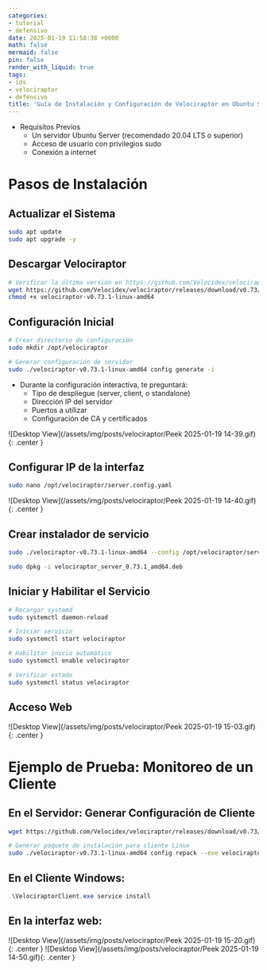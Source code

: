 ```yaml
---
categories:
- tutorial
- defensivo
date: 2025-01-19 11:58:38 +0000
math: false
mermaid: false
pin: false
render_with_liquid: true
tags:
- ids
- velociraptor
- defensivo
title: 'Guía de Instalación y Configuración de Velociraptor en Ubuntu Server'
---
```


* Requisitos Previos
  * Un servidor Ubuntu Server (recomendado 20.04 LTS o superior)
  * Acceso de usuario con privilegios sudo
  * Conexión a internet





# Pasos de Instalación

## Actualizar el Sistema

```bash
sudo apt update
sudo apt upgrade -y

```

## Descargar Velociraptor

```bash
# Verificar la última versión en https://github.com/Velocidex/velociraptor/releases
wget https://github.com/Velocidex/velociraptor/releases/download/v0.73/velociraptor-v0.73.1-linux-amd64
chmod +x velociraptor-v0.73.1-linux-amd64
```

## Configuración Inicial

```bash
# Crear directorio de configuración
sudo mkdir /opt/velociraptor

# Generar configuración de servidor
sudo ./velociraptor-v0.73.1-linux-amd64 config generate -i 
```

* Durante la configuración interactiva, te preguntará:
  * Tipo de despliegue (server, client, o standalone)
  * Dirección IP del servidor
  * Puertos a utilizar
  * Configuración de CA y certificados

![Desktop View](/assets/img/posts/velociraptor/Peek 2025-01-19 14-39.gif){: .center }

## Configurar IP de la interfaz

```bash
sudo nano /opt/velociraptor/server.config.yaml
```
![Desktop View](/assets/img/posts/velociraptor/Peek 2025-01-19 14-40.gif){: .center }

## Crear instalador de servicio

```bash
sudo ./velociraptor-v0.73.1-linux-amd64 --config /opt/velociraptor/server.config.yaml debian server --binary velociraptor-v0.73.1-linux-amd64

sudo dpkg -i velociraptor_server_0.73.1_amd64.deb
```

## Iniciar y Habilitar el Servicio

```bash
# Recargar systemd
sudo systemctl daemon-reload

# Iniciar servicio
sudo systemctl start velociraptor

# Habilitar inicio automático
sudo systemctl enable velociraptor

# Verificar estado
sudo systemctl status velociraptor
```

## Acceso Web

![Desktop View](/assets/img/posts/velociraptor/Peek 2025-01-19 15-03.gif){: .center }

# Ejemplo de Prueba: Monitoreo de un Cliente


## En el Servidor: Generar Configuración de Cliente

```bash
wget https://github.com/Velocidex/velociraptor/releases/download/v0.73/velociraptor-v0.73.1-windows-amd64.exe

# Generar paquete de instalación para cliente Linux
sudo ./velociraptor-v0.73.1-linux-amd64 config repack --exe velociraptor-v0.73.1-windows-amd64.exe /opt/velociraptor/client.config.yaml VelociraptorClient.exe
```

## En el Cliente Windows:


```powershell
.\VelociraptorClient.exe service install 
```

## En la interfaz web:

![Desktop View](/assets/img/posts/velociraptor/Peek 2025-01-19 15-20.gif){: .center }
![Desktop View](/assets/img/posts/velociraptor/Peek 2025-01-19 14-50.gif){: .center }
